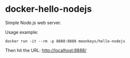 # docker-hello-nodejs

Simple Node.js web server.

Usage example:

    docker run -it --rm -p 8888:8888 meonkeys/hello-nodejs

Then hit the URL: <http://localhost:8888/>
